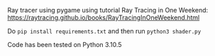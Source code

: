 Ray tracer using pygame using tutorial Ray Tracing in One Weekend: https://raytracing.github.io/books/RayTracingInOneWeekend.html

Do `pip install requirements.txt` and then run `python3 shader.py`

Code has been tested on Python 3.10.5
